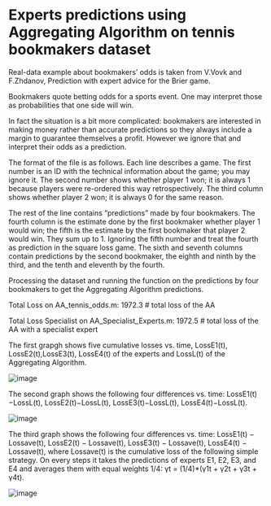 # Experts predictions using Aggregating Algorithm on tennis bookmakers dataset

Real-data example about bookmakers’ odds is taken from V.Vovk and F.Zhdanov, Prediction with expert advice for the Brier game.

Bookmakers quote betting odds for a sports event. One may interpret those as probabilities that one side will win.

In fact the situation is a bit more complicated: bookmakers are interested in making money rather than accurate predictions so they always include a margin to guarantee themselves a profit. However we ignore that and interpret their odds as a prediction.

The format of the file is as follows. Each line describes a game. The first number is an ID with the technical information about the game; you may ignore it. The second number shows whether player 1 won; it is always 1 because players were re-ordered this way retrospectively. The third column shows whether player 2 won; it is always 0 for the same reason.

The rest of the line contains “predictions” made by four bookmakers.
The fourth column is the estimate done by the first bookmaker whether player 1 would win; the fifth is the estimate by the first bookmaker that player 2 would win.
They sum up to 1. Ignoring the fifth number and treat the fourth as prediction in the square loss game.
The sixth and seventh columns contain predictions by the second bookmaker, the eighth and ninth by the third, and the tenth and eleventh by the fourth.

Processing the dataset and running the function on the predictions by four bookmakers to get the Aggregating Algorithm predictions.

Total Loss on AA_tennis_odds.m: 1972.3 # total loss of the AA

Total Loss Specialist on AA_Specialist_Experts.m: 1972.5 # total loss of the AA with a specialist expert

The first grapgh shows five cumulative losses vs. time, LossE1(t), LossE2(t),LossE3(t), LossE4(t) of the experts and LossL(t) of the Aggregating Algorithm.

![image](https://user-images.githubusercontent.com/43922347/125491989-6a605f20-0622-4a3d-8e0d-25b18e367e1f.png)

The second graph shows the following four differences vs. time: LossE1(t)−LossL(t), LossE2(t)−LossL(t), LossE3(t)−LossL(t), LossE4(t)−LossL(t).

![image](https://user-images.githubusercontent.com/43922347/125492057-f9c886f4-1426-4b5f-9ff3-53f424b9575f.png)

The third graph shows the following four differences vs. time: LossE1(t) − Lossave(t), LossE2(t) − Lossave(t), LossE3(t) − Lossave(t), LossE4(t) − Lossave(t), where Lossave(t) is the cumulative loss of the following simple strategy. On every steps it takes the predictions of experts E1, E2, E3, and E4 and averages them with equal weights 1/4: γt = (1/4)*(γ1t + γ2t + γ3t + γ4t).

![image](https://user-images.githubusercontent.com/43922347/125492132-d5e15940-b3a0-44d2-8e61-36cf8af1753f.png)

